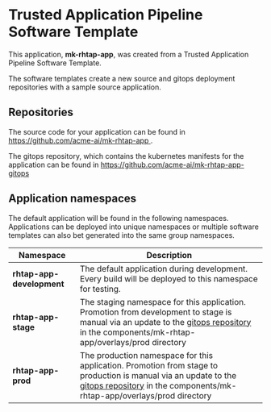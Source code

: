 # Trusted Application Pipeline Software Template

This application, **mk-rhtap-app**, was created from a Trusted Application Pipeline Software Template.

The software templates create a new source and gitops deployment repositories with a sample source application. 

## Repositories

The source code for your application can be found in [https://github.com/acme-ai/mk-rhtap-app ](https://github.com/acme-ai/mk-rhtap-app ).
 
The gitops repository, which contains the kubernetes manifests for the application can be found in 
[https://github.com/acme-ai/mk-rhtap-app-gitops ](https://github.com/acme-ai/mk-rhtap-app-gitops ) 

## Application namespaces 

The default application will be found in the following namespaces. Applications can be deployed into unique namespaces or multiple software templates can also bet generated into the same group namespaces.  

|  Namespace   |  Description   |  
| -------- | -------- |   
| **rhtap-app-development** | The default application during development. Every build will be deployed to this namespace for testing. | 
| **rhtap-app-stage** | The staging namespace for this application. Promotion from development to stage is manual via an update to the [gitops repository](https://github.com/acme-ai/mk-rhtap-app-gitops ) in the components/mk-rhtap-app/overlays/prod directory |  
| **rhtap-app-prod** | The production namespace for this application. Promotion from stage to production is manual via an update to the [gitops repository](https://github.com/acme-ai/mk-rhtap-app-gitops ) in the components/mk-rhtap-app/overlays/prod directory | 